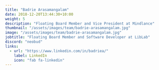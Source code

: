 ```yaml
---
title: "Badrie Arasamangalam"
date: 2018-12-20T13:44:30+10:00
weight: 5
description: "Floating Board Member and Vice President at Mindlance"
thumbnail: "/assets/images/team/badrie-arasamangalam.jpg"
image: "/assets/images/team/badrie-arasamangalam.jpg"
jobtitle: "Floating Board Member and Software Developer at LibLab"
discord: "neobud"
links:
  - url: "https://www.linkedin.com/in/badriea/"
    label: LinkedIn
    icon: "fab fa-linkedin"
---
```


